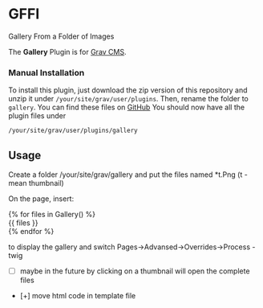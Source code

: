 # GFFI
Gallery From a Folder of Images

The **Gallery** Plugin is for [Grav CMS](http://github.com/getgrav/grav).


### Manual Installation

To install this plugin, just download the zip version of this repository and unzip it under `/your/site/grav/user/plugins`. Then, rename the folder to `gallery`. You can find these files on [GitHub](https://github.com/Stepanov-Sergey/GFFI/) 
You should now have all the plugin files under

    /your/site/grav/user/plugins/gallery
	
## Usage

Сreate a folder /your/site/grav/gallery
and put the files named *t.Png (t - mean thumbnail)

On the page, insert:
<div class="pure-g-r">
	{% for files in Gallery() %}
		<div class="pure-u-r">{{ files }}</div>
	{% endfor %}
</div>

to display the gallery 
and switch Pages->Advansed->Overrides->Process - twig


- [ ] maybe in the future by clicking on a thumbnail will open the complete files
- [+] move html code in template file
